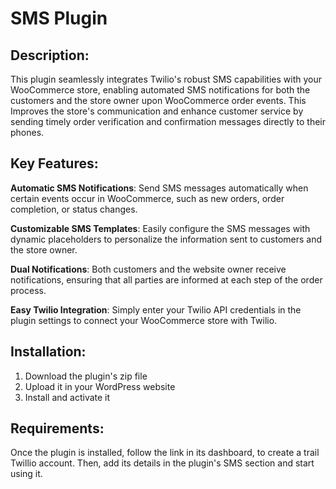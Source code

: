 # SMS Plugin

## Description:
This plugin seamlessly integrates Twilio's robust SMS capabilities with your WooCommerce store, enabling automated SMS notifications for both the customers and the store owner upon 
 WooCommerce order events. This Improves the store's communication and enhance customer service by sending timely order verification and confirmation messages directly to their phones.

## Key Features:

  **Automatic SMS Notifications**: Send SMS messages automatically when certain events occur in WooCommerce, such as new orders, order completion, or status changes.
  
  **Customizable SMS Templates**: Easily configure the SMS messages with dynamic placeholders to personalize the information sent to customers and the store owner.
  
  **Dual Notifications**: Both customers and the website owner receive notifications, ensuring that all parties are informed at each step of the order process.
  
  **Easy Twilio Integration**: Simply enter your Twilio API credentials in the plugin settings to connect your WooCommerce store with Twilio.

## Installation:

1. Download the plugin's zip file
2. Upload it in your WordPress website
3. Install and activate it

## Requirements:

Once the plugin is installed, follow the link in its dashboard, to create a trail Twillio account. Then, add its details in the plugin's SMS section and start using it.
